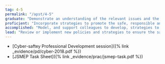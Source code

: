 ```yaml
---
tag: 4-5
permalink: "/apst/4-5"
graduate: "Demonstrate an understanding of the relevant issues and the strategies available to support the safe, responsible and ethical use of ICT in learning and teaching."
proficient: "Incorporate strategies to promote the safe, responsible and ethical use of ICT in learning and teaching."
accomplished: "Model, and support colleagues to develop, strategies to promote the safe, responsible and ethical use of ICT in learning and teaching."
lead: "Review or implement new policies and strategies to ensure the safe, responsible and ethical use of ICT in learning and teaching."
---
```

- [Cyber-saftey Professional Development session]({% link _evidence/pd/cyber-2018.pdf %})
- [JSMEP Task Sheet]({% link _evidence/prac/jsmep-task.pdf %})